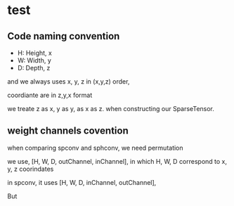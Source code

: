 
# test

## Code naming convention

- H: Height, x
- W: Width, y
- D: Depth, z

and we always uses x, y, z  in (x,y,z) order,


coordiante are in z,y,x format

we treate z as x, y as y, as x as z. when constructing our SparseTensor.
## weight channels covention

when comparing spconv and sphconv, we need permutation

we use, [H, W, D, outChannel, inChannel],
in which H, W, D correspond to x, y, z coorindates

in spconv, it uses [H, W, D, inChannel, outChannel],



But
